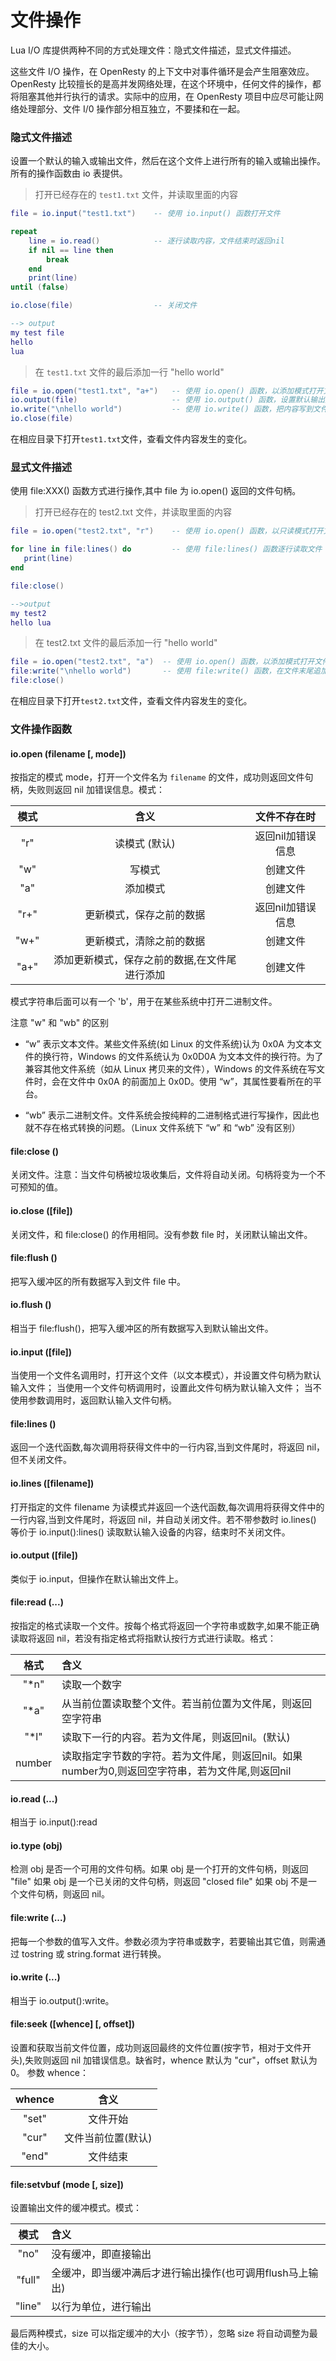 # 文件操作

Lua I/O 库提供两种不同的方式处理文件：隐式文件描述，显式文件描述。

这些文件 I/O 操作，在 OpenResty 的上下文中对事件循环是会产生阻塞效应。 OpenResty 比较擅长的是高并发网络处理，在这个环境中，任何文件的操作，都将阻塞其他并行执行的请求。实际中的应用，在 OpenResty 项目中应尽可能让网络处理部分、文件 I/0 操作部分相互独立，不要揉和在一起。

### 隐式文件描述

设置一个默认的输入或输出文件，然后在这个文件上进行所有的输入或输出操作。所有的操作函数由 io 表提供。

> 打开已经存在的 `test1.txt` 文件，并读取里面的内容

```lua
file = io.input("test1.txt")    -- 使用 io.input() 函数打开文件

repeat
    line = io.read()            -- 逐行读取内容，文件结束时返回nil
    if nil == line then
        break
    end
    print(line)
until (false)

io.close(file)                  -- 关闭文件

--> output
my test file
hello
lua
```

> 在 `test1.txt` 文件的最后添加一行 "hello world"

```lua
file = io.open("test1.txt", "a+")   -- 使用 io.open() 函数，以添加模式打开文件
io.output(file)                     -- 使用 io.output() 函数，设置默认输出文件
io.write("\nhello world")           -- 使用 io.write() 函数，把内容写到文件
io.close(file)
```

在相应目录下打开`test1.txt`文件，查看文件内容发生的变化。

### 显式文件描述

使用 file:XXX() 函数方式进行操作,其中 file 为 io.open() 返回的文件句柄。

> 打开已经存在的 test2.txt 文件，并读取里面的内容

```lua
file = io.open("test2.txt", "r")    -- 使用 io.open() 函数，以只读模式打开文件

for line in file:lines() do         -- 使用 file:lines() 函数逐行读取文件
   print(line)
end

file:close()

-->output
my test2
hello lua
```

> 在 test2.txt 文件的最后添加一行 "hello world"

```lua
file = io.open("test2.txt", "a")  -- 使用 io.open() 函数，以添加模式打开文件
file:write("\nhello world")       -- 使用 file:write() 函数，在文件末尾追加内容
file:close()
```

在相应目录下打开`test2.txt`文件，查看文件内容发生的变化。

### 文件操作函数

#### io.open (filename [, mode])

按指定的模式 mode，打开一个文件名为 `filename` 的文件，成功则返回文件句柄，失败则返回 nil 加错误信息。模式：

|  模式  |                      含义                       |    文件不存在时     |
|:------:|:-----------------------------------------------:|:-------------------:|
|  "r"   |                  读模式 (默认)                  |  返回nil加错误信息  |
|  "w"   |                     写模式                      |      创建文件       |
|  "a"   |                    添加模式                     |      创建文件       |
|  "r+"  |            更新模式，保存之前的数据             |  返回nil加错误信息  |
|  "w+"  |            更新模式，清除之前的数据             |      创建文件       |
|  "a+"  |  添加更新模式，保存之前的数据,在文件尾进行添加  |      创建文件       |

模式字符串后面可以有一个 'b'，用于在某些系统中打开二进制文件。

注意 "w" 和 "wb" 的区别

- “w” 表示文本文件。某些文件系统(如 Linux 的文件系统)认为 0x0A 为文本文件的换行符，Windows 的文件系统认为 0x0D0A 为文本文件的换行符。为了兼容其他文件系统（如从 Linux 拷贝来的文件），Windows 的文件系统在写文件时，会在文件中 0x0A 的前面加上 0x0D。使用 “w”，其属性要看所在的平台。

- “wb” 表示二进制文件。文件系统会按纯粹的二进制格式进行写操作，因此也就不存在格式转换的问题。（Linux 文件系统下 “w” 和 “wb” 没有区别）

#### file:close ()

关闭文件。注意：当文件句柄被垃圾收集后，文件将自动关闭。句柄将变为一个不可预知的值。

#### io.close ([file])

关闭文件，和 file:close() 的作用相同。没有参数 file 时，关闭默认输出文件。

#### file:flush ()

把写入缓冲区的所有数据写入到文件 file 中。

#### io.flush ()

相当于 file:flush()，把写入缓冲区的所有数据写入到默认输出文件。

#### io.input ([file])

当使用一个文件名调用时，打开这个文件（以文本模式），并设置文件句柄为默认输入文件；
当使用一个文件句柄调用时，设置此文件句柄为默认输入文件；
当不使用参数调用时，返回默认输入文件句柄。

#### file:lines ()

返回一个迭代函数,每次调用将获得文件中的一行内容,当到文件尾时，将返回 nil，但不关闭文件。

#### io.lines ([filename])

打开指定的文件 filename 为读模式并返回一个迭代函数,每次调用将获得文件中的一行内容,当到文件尾时，将返回 nil，并自动关闭文件。若不带参数时 io.lines() 等价于 io.input():lines() 读取默认输入设备的内容，结束时不关闭文件。

#### io.output ([file])

类似于 io.input，但操作在默认输出文件上。

#### file:read (...)

按指定的格式读取一个文件。按每个格式将返回一个字符串或数字,如果不能正确读取将返回 nil，若没有指定格式将指默认按行方式进行读取。格式：

|   格式   |  含义                                                                                             |
|:--------:|:--------------------------------------------------------------------------------------------------|
|   "*n"   |  读取一个数字                                                                                     |
|   "*a"   |  从当前位置读取整个文件。若当前位置为文件尾，则返回空字符串                                       |
|   "*l"   |  读取下一行的内容。若为文件尾，则返回nil。(默认)                                                  |
|  number  |  读取指定字节数的字符。若为文件尾，则返回nil。如果number为0,则返回空字符串，若为文件尾,则返回nil  |

#### io.read (...)

相当于 io.input():read

#### io.type (obj)

检测 obj 是否一个可用的文件句柄。如果 obj 是一个打开的文件句柄，则返回 "file" 如果 obj 是一个已关闭的文件句柄，则返回 "closed file" 如果 obj 不是一个文件句柄，则返回 nil。

#### file:write (...)

把每一个参数的值写入文件。参数必须为字符串或数字，若要输出其它值，则需通过 tostring 或 string.format 进行转换。

#### io.write (...)

相当于 io.output():write。

#### file:seek ([whence] [, offset])

设置和获取当前文件位置，成功则返回最终的文件位置(按字节，相对于文件开头),失败则返回 nil 加错误信息。缺省时，whence 默认为 "cur"，offset 默认为 0。
参数 whence：

|  whence  |         含义         |
|:--------:|:--------------------:|
|  "set"   |       文件开始       |
|  "cur"   |  文件当前位置(默认)  |
|  "end"   |       文件结束       |

#### file:setvbuf (mode [, size])

设置输出文件的缓冲模式。模式：

|   模式   |  含义                                                       |
|:--------:|:------------------------------------------------------------|
|   "no"   |  没有缓冲，即直接输出                                       |
|  "full"  |  全缓冲，即当缓冲满后才进行输出操作(也可调用flush马上输出)  |
|  "line"  |  以行为单位，进行输出                                       |

最后两种模式，size 可以指定缓冲的大小（按字节），忽略 size 将自动调整为最佳的大小。
